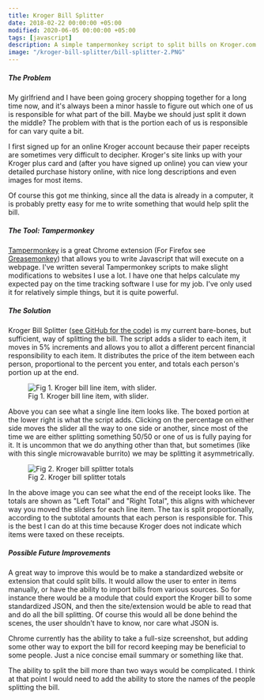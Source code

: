 ```yaml
---
title: Kroger Bill Splitter
date: 2018-02-22 00:00:00 +05:00
modified: 2020-06-05 00:00:00 +05:00
tags: [javascript]
description: A simple tampermonkey script to split bills on Kroger.com
image: "/kroger-bill-splitter/bill-splitter-2.PNG"
---
```


##### The Problem 

My girlfriend and I have been going grocery shopping together for a long time now, and it's always been a minor hassle to figure out which one of us is responsible for what part of the bill. Maybe we should just split it down the middle? The problem with that is the portion each of us is responsible for can vary quite a bit.

I first signed up for an online Kroger account because their paper receipts are sometimes very difficult to decipher. Kroger's site links up with your Kroger plus card and (after you have signed up online) you can view your detailed purchase history online, with nice long descriptions and even images for most items. 

Of course this got me thinking, since all the data is already in a computer, it is probably pretty easy for me to write something that would help split the bill.

##### The Tool: Tampermonkey

<a href="https://chrome.google.com/webstore/detail/tampermonkey/dhdgffkkebhmkfjojejmpbldmpobfkfo" target="_blank">Tampermonkey</a> is a great Chrome extension (For Firefox see <a href="https://addons.mozilla.org/en-US/firefox/addon/greasemonkey/" target="_blank">Greasemonkey</a>) that allows you to write Javascript that will execute on a webpage. I've written several Tampermonkey scripts to make slight modifications to websites I use a lot. I have one that helps calculate my expected pay on the time tracking software I use for my job. I've only used it for relatively simple things, but it is quite powerful. 

##### The Solution

Kroger Bill Splitter (<a href="https://github.com/tkonya/Kroger-Bill-Splitter" target="_blank">see GitHub for the code</a>) is my current bare-bones, but sufficient, way of splitting the bill. The script adds a slider to each item, it moves in 5% increments and allows you to allot a different percent financial responsibility to each item. It distributes the price of the item between each person, proportional to the percent you enter, and totals each person's portion up at the end.

<figure>
<img src="/kroger-bill-splitter/bill-splitter-1PNG.PNG" alt="Fig 1. Kroger bill line item, with slider.">
<figcaption>Fig 1. Kroger bill line item, with slider.</figcaption>
</figure>

Above you can see what a single line item looks like. The boxed portion at the lower right is what the script adds. Clicking on the percentage on either side moves the slider all the way to one side or another, since most of the time we are either splitting something 50/50 or one of us is fully paying for it. It is uncommon that we do anything other than that, but sometimes (like with this single microwavable burrito) we may be splitting it asymmetrically. 

<figure>
<img src="/kroger-bill-splitter/bill-splitter-2.PNG" alt="Fig 2. Kroger bill splitter totals">
<figcaption>Fig 2. Kroger bill splitter totals</figcaption>
</figure>

In the above image you can see what the end of the receipt looks like. The totals are shown as "Left Total" and "Right Total", this aligns with whichever way you moved the sliders for each line item. The tax is split proportionally, according to the subtotal amounts that each person is responsible for. This is the best I can do at this time because Kroger does not indicate which items were taxed on these receipts. 

##### Possible Future Improvements

A great way to improve this would be to make a standardized website or extension that could split bills. It would allow the user to enter in items manually, or have the ability to import bills from various sources. So for instance there would be a module that could export the Kroger bill to some standardized JSON, and then the site/extension would be able to read that and do all the bill splitting. Of course this would all be done behind the scenes, the user shouldn't have to know, nor care what JSON is. 

Chrome currently has the ability to take a full-size screenshot, but adding some other way to export the bill for record keeping may be beneficial to some people. Just a nice concise email summary or something like that. 

The ability to split the bill more than two ways would be complicated. I think at that point I would need to add the ability to store the names of the people splitting the bill.